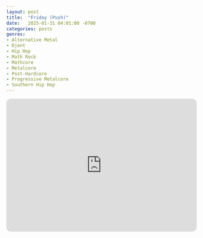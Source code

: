 ```yaml
---
layout: post
title:  "Friday (Push)"
date:   2025-01-31 04:01:00 -0700
categories: posts
genres:
- Alternative Metal
- Djent
- Hip Hop
- Math Rock
- Mathcore
- Metalcore
- Post-Hardcore
- Progressive Metalcore
- Southern Hip Hop
---
```

<iframe style="border-radius:12px" src="https://open.spotify.com/embed/playlist/1659hVLfTCtCWb2EFe1z38?utm_source=generator" width="100%" height="352" frameBorder="0" allowfullscreen="" allow="autoplay; clipboard-write; encrypted-media; fullscreen; picture-in-picture" loading="lazy"></iframe>